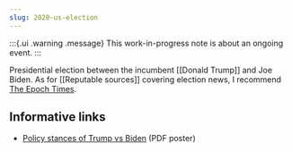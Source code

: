 ```yaml
---
slug: 2020-us-election
---
```


:::{.ui .warning .message}
This work-in-progress note is about an ongoing event.
:::

Presidential election between the incumbent [[Donald Trump]] and Joe Biden. As for [[Reputable sources]] covering election news, I recommend [The Epoch Times](https://www.theepochtimes.com/election-2020).

## Informative links

* [Policy stances of Trump vs Biden](https://cdn.epoch.cloud/assets/static_assets/Trump-Biden_Policy_Stances.pdf) (PDF poster)
